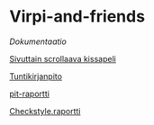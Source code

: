 # Virpi-and-friends

*Dokumentaatio*

[Sivuttain scrollaava kissapeli](dokumentaatio/aiheenKuvausJaRakenne.md)

[Tuntikirjanpito](dokumentaatio/tuntikirjanpito.md)

[pit-raportti](https://htmlpreview.github.io/?https://github.com/jheiska/Virpi-and-friends/blob/master/dokumentaatio/pit/201702051943/index.html)

[Checkstyle.raportti](https://htmlpreview.github.io/?https://github.com/jheiska/Virpi-and-friends/blob/master/dokumentaatio/Checkstyle/site%20Viikko%203/checkstyle.html)
